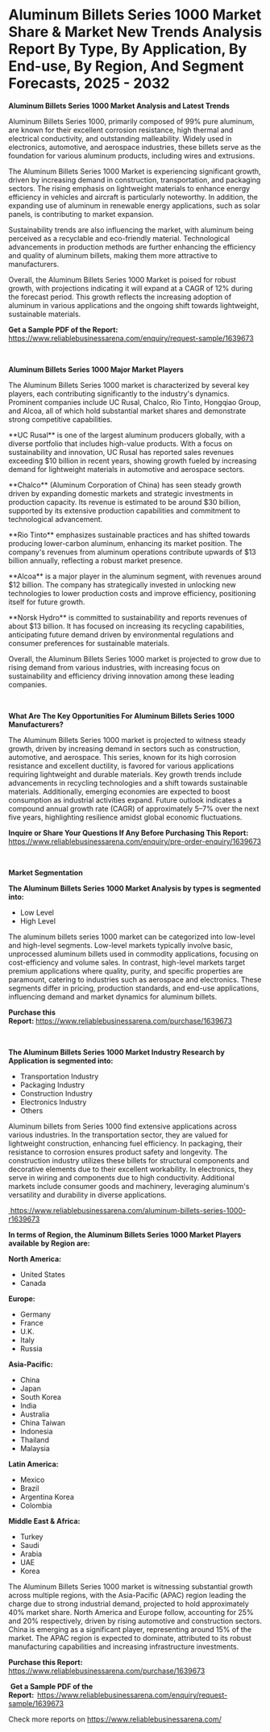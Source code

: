 <p><h1>Aluminum Billets Series 1000 Market Share & Market New Trends Analysis Report By Type, By Application, By End-use, By Region, And Segment Forecasts, 2025 - 2032</h1></p><p><strong>Aluminum Billets Series 1000 Market Analysis and Latest Trends</strong></p>
<p><p>Aluminum Billets Series 1000, primarily composed of 99% pure aluminum, are known for their excellent corrosion resistance, high thermal and electrical conductivity, and outstanding malleability. Widely used in electronics, automotive, and aerospace industries, these billets serve as the foundation for various aluminum products, including wires and extrusions. </p><p>The Aluminum Billets Series 1000 Market is experiencing significant growth, driven by increasing demand in construction, transportation, and packaging sectors. The rising emphasis on lightweight materials to enhance energy efficiency in vehicles and aircraft is particularly noteworthy. In addition, the expanding use of aluminum in renewable energy applications, such as solar panels, is contributing to market expansion.</p><p>Sustainability trends are also influencing the market, with aluminum being perceived as a recyclable and eco-friendly material. Technological advancements in production methods are further enhancing the efficiency and quality of aluminum billets, making them more attractive to manufacturers.</p><p>Overall, the Aluminum Billets Series 1000 Market is poised for robust growth, with projections indicating it will expand at a CAGR of 12% during the forecast period. This growth reflects the increasing adoption of aluminum in various applications and the ongoing shift towards lightweight, sustainable materials.</p></p>
<p><strong>Get a Sample PDF of the Report:&nbsp;</strong> <a href="https://www.reliablebusinessarena.com/enquiry/request-sample/1639673?utm_campaign=3506&utm_medium=2&utm_source=Github&utm_content=ia&utm_term=02042025&utm_id=aluminum-billets-series-1000">https://www.reliablebusinessarena.com/enquiry/request-sample/1639673</a></p>
<p>&nbsp;</p>
<p><strong>Aluminum Billets Series 1000 Major Market Players</strong></p>
<p><p>The Aluminum Billets Series 1000 market is characterized by several key players, each contributing significantly to the industry's dynamics. Prominent companies include UC Rusal, Chalco, Rio Tinto, Hongqiao Group, and Alcoa, all of which hold substantial market shares and demonstrate strong competitive capabilities.</p><p>**UC Rusal** is one of the largest aluminum producers globally, with a diverse portfolio that includes high-value products. With a focus on sustainability and innovation, UC Rusal has reported sales revenues exceeding $10 billion in recent years, showing growth fueled by increasing demand for lightweight materials in automotive and aerospace sectors.</p><p>**Chalco** (Aluminum Corporation of China) has seen steady growth driven by expanding domestic markets and strategic investments in production capacity. Its revenue is estimated to be around $30 billion, supported by its extensive production capabilities and commitment to technological advancement.</p><p>**Rio Tinto** emphasizes sustainable practices and has shifted towards producing lower-carbon aluminum, enhancing its market position. The company's revenues from aluminum operations contribute upwards of $13 billion annually, reflecting a robust market presence.</p><p>**Alcoa** is a major player in the aluminum segment, with revenues around $12 billion. The company has strategically invested in unlocking new technologies to lower production costs and improve efficiency, positioning itself for future growth.</p><p>**Norsk Hydro** is committed to sustainability and reports revenues of about $13 billion. It has focused on increasing its recycling capabilities, anticipating future demand driven by environmental regulations and consumer preferences for sustainable materials.</p><p>Overall, the Aluminum Billets Series 1000 market is projected to grow due to rising demand from various industries, with increasing focus on sustainability and efficiency driving innovation among these leading companies.</p></p>
<p>&nbsp;</p>
<p><strong>What Are The Key Opportunities For Aluminum Billets Series 1000 Manufacturers?</strong></p>
<p><p>The Aluminum Billets Series 1000 market is projected to witness steady growth, driven by increasing demand in sectors such as construction, automotive, and aerospace. This series, known for its high corrosion resistance and excellent ductility, is favored for various applications requiring lightweight and durable materials. Key growth trends include advancements in recycling technologies and a shift towards sustainable materials. Additionally, emerging economies are expected to boost consumption as industrial activities expand. Future outlook indicates a compound annual growth rate (CAGR) of approximately 5–7% over the next five years, highlighting resilience amidst global economic fluctuations.</p></p>
<p><strong>Inquire or Share Your Questions If Any Before Purchasing This Report:</strong> <a href="https://www.reliablebusinessarena.com/enquiry/pre-order-enquiry/1639673?utm_campaign=3506&utm_medium=2&utm_source=Github&utm_content=ia&utm_term=02042025&utm_id=aluminum-billets-series-1000">https://www.reliablebusinessarena.com/enquiry/pre-order-enquiry/1639673</a></p>
<p>&nbsp;</p>
<p><strong>Market Segmentation</strong></p>
<p><strong>The Aluminum Billets Series 1000 Market Analysis by types is segmented into:</strong></p>
<p><ul><li>Low Level</li><li>High Level</li></ul></p>
<p><p>The aluminum billets series 1000 market can be categorized into low-level and high-level segments. Low-level markets typically involve basic, unprocessed aluminum billets used in commodity applications, focusing on cost-efficiency and volume sales. In contrast, high-level markets target premium applications where quality, purity, and specific properties are paramount, catering to industries such as aerospace and electronics. These segments differ in pricing, production standards, and end-use applications, influencing demand and market dynamics for aluminum billets.</p></p>
<p><strong>Purchase this Report:&nbsp;</strong><a href="https://www.reliablebusinessarena.com/purchase/1639673?utm_campaign=3506&utm_medium=2&utm_source=Github&utm_content=ia&utm_term=02042025&utm_id=aluminum-billets-series-1000">https://www.reliablebusinessarena.com/purchase/1639673</a></p>
<p>&nbsp;</p>
<p><strong>The Aluminum Billets Series 1000 Market Industry Research by Application is segmented into:</strong></p>
<p><ul><li>Transportation Industry</li><li>Packaging Industry</li><li>Construction Industry</li><li>Electronics Industry</li><li>Others</li></ul></p>
<p><p>Aluminum billets from Series 1000 find extensive applications across various industries. In the transportation sector, they are valued for lightweight construction, enhancing fuel efficiency. In packaging, their resistance to corrosion ensures product safety and longevity. The construction industry utilizes these billets for structural components and decorative elements due to their excellent workability. In electronics, they serve in wiring and components due to high conductivity. Additional markets include consumer goods and machinery, leveraging aluminum's versatility and durability in diverse applications.</p></p>
<p><a href="https://www.reliablebusinessarena.com/aluminum-billets-series-1000-r1639673?utm_campaign=3506&utm_medium=2&utm_source=Github&utm_content=ia&utm_term=02042025&utm_id=aluminum-billets-series-1000">&nbsp;https://www.reliablebusinessarena.com/aluminum-billets-series-1000-r1639673</a></p>
<p><strong>In terms of Region, the Aluminum Billets Series 1000 Market Players available by Region are:</strong></p>
<p>
    <p> <strong> North America: </strong>
        <ul>
            <li>United States</li>
            <li>Canada</li>
        </ul>
        </p> 
    <p> <strong> Europe: </strong>
        <ul>
            <li>Germany</li>
            <li>France</li>
            <li>U.K.</li>
            <li>Italy</li>
            <li>Russia</li>
        </ul>
        </p> 
    <p> <strong> Asia-Pacific: </strong>
        <ul>
            <li>China</li>
            <li>Japan</li>
            <li>South Korea</li>
            <li>India</li>
            <li>Australia</li>
            <li>China Taiwan</li>
            <li>Indonesia</li>
            <li>Thailand</li>
            <li>Malaysia</li>
        </ul>
        </p> 
    <p> <strong> Latin America: </strong>
        <ul>
            <li>Mexico</li>
            <li>Brazil</li>
            <li>Argentina Korea</li>
            <li>Colombia</li>
        </ul>
        </p> 
    <p> <strong> Middle East & Africa: </strong>
        <ul>
            <li>Turkey</li>
            <li>Saudi</li>
            <li>Arabia</li>
            <li>UAE</li>
            <li>Korea</li>
        </ul>
    </p>
    </p>
<p><p>The Aluminum Billets Series 1000 market is witnessing substantial growth across multiple regions, with the Asia-Pacific (APAC) region leading the charge due to strong industrial demand, projected to hold approximately 40% market share. North America and Europe follow, accounting for 25% and 20% respectively, driven by rising automotive and construction sectors. China is emerging as a significant player, representing around 15% of the market. The APAC region is expected to dominate, attributed to its robust manufacturing capabilities and increasing infrastructure investments.</p></p>
<p><strong>Purchase this Report: </strong><a href="https://www.reliablebusinessarena.com/purchase/1639673?utm_campaign=3506&utm_medium=2&utm_source=Github&utm_content=ia&utm_term=02042025&utm_id=aluminum-billets-series-1000">https://www.reliablebusinessarena.com/purchase/1639673</a></p>
<p>&nbsp;<strong>Get a Sample PDF of the Report:&nbsp;&nbsp;</strong><a href="https://www.reliablebusinessarena.com/enquiry/request-sample/1639673?utm_campaign=3506&utm_medium=2&utm_source=Github&utm_content=ia&utm_term=02042025&utm_id=aluminum-billets-series-1000">https://www.reliablebusinessarena.com/enquiry/request-sample/1639673</a></p>
<p><strong></strong></p>
<p>Check more reports on <a href="https://www.reliablebusinessarena.com/?utm_campaign=3506&utm_medium=2&utm_source=Github&utm_content=ia&utm_term=02042025&utm_id=aluminum-billets-series-1000">https://www.reliablebusinessarena.com/</a></p>